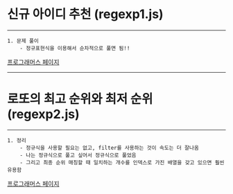# 신규 아이디 추천 (regexp1.js)
----
    1. 문제 풀이
        - 정규표현식을 이용해서 순차적으로 풀면 됨!!

[프로그래머스 페이지](https://programmers.co.kr/learn/courses/30/lessons/72410?language=javascript)

----

# 로또의 최고 순위와 최저 순위 (regexp2.js)
----
    1. 정리
        - 정규식을 사용할 필요는 없고, filter를 사용하는 것이 속도는 더 잘나옴
        - 나는 정규식으로 풀고 싶어서 정규식으로 풀었음
        - 그리고 최종 순위 매칭할 때 일치하는 개수를 인덱스로 가진 배열을 갖고 있으면 훨씬 유용함 

[프로그래머스 페이지](https://programmers.co.kr/learn/courses/30/lessons/77484)